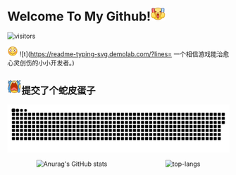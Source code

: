 

# Welcome To My Github!<img src="image/.README_image/加油.png" width="32" >



![visitors](https://visitor-badge.glitch.me/badge?page_id=tiredliu)

<img src="image/.README_image/害羞.png" width="24">   ![t](https://readme-typing-svg.demolab.com/?lines= 一个相信游戏能治愈心灵创伤的小小开发者。)

## <img src="image/.README_image/大哭.png" width="32" >提交了个蛇皮蛋子


![亮色](image/.README_image/github-contribution-grid-snake.svg)

<div style="display: flex; justify-content: space-around;">
  <img src="https://github-readme-stats.vercel.app/api?username=tiredliu" alt="Anurag's GitHub stats">
  <img src="https://github-readme-stats.vercel.app/api/top-langs/?username=tiredliu" alt="top-langs">
</div>
